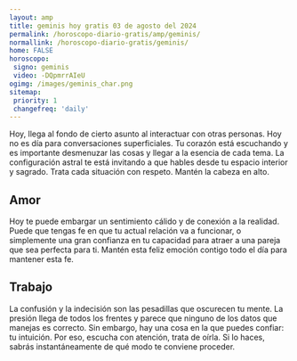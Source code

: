 ```yaml
---
layout: amp
title: geminis hoy gratis 03 de agosto del 2024 
permalink: /horoscopo-diario-gratis/amp/geminis/
normallink: /horoscopo-diario-gratis/geminis/
home: FALSE
horoscopo:
 signo: geminis
 video: -DQpmrrAIeU
ogimg: /images/geminis_char.png
sitemap:
 priority: 1
 changefreq: 'daily'
---
```



Hoy, llega al fondo de cierto asunto al interactuar con otras personas. Hoy no es día para conversaciones superficiales. Tu corazón está escuchando y es importante desmenuzar las cosas y llegar a la esencia de cada tema. La configuración astral te está invitando a que hables desde tu espacio interior y sagrado. Trata cada situación con respeto. Mantén la cabeza en alto.

## Amor

Hoy te puede embargar un sentimiento cálido y de conexión a la realidad. Puede que tengas fe en que tu actual relación va a funcionar, o simplemente una gran confianza en tu capacidad para atraer a una pareja que sea perfecta para ti. Mantén esta feliz emoción contigo todo el día para mantener esta fe.

## Trabajo

La confusión y la indecisión son las pesadillas que oscurecen tu mente. La presión llega de todos los frentes y parece que ninguno de los datos que manejas es correcto. Sin embargo, hay una cosa en la que puedes confiar: tu intuición. Por eso, escucha con atención, trata de oírla. Si lo haces, sabrás instantáneamente de qué modo te conviene proceder.